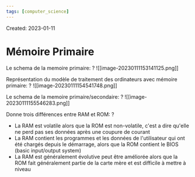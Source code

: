 ```yaml
---
tags: [computer_science] 
---
```

Created: 2023-01-11

# Mémoire Primaire

Le schema de la memoire primaire:
?
![[image-20230111153141125.png]]
<!--SR:!2023-03-15,38,250-->

Représentation du modèle de traitement des ordinateurs avec mémoire primaire:
?
![[image-20230111154541748.png]]
<!--SR:!2023-03-05,28,210-->

Le schema de la memoire primaire/secondaire:
?
![[image-20230111155546283.png]]
<!--SR:!2023-03-12,35,230-->


Donne trois différences entre RAM et ROM:
?
- La RAM est volatile alors que la ROM est non-volatile, c'est a dire qu'elle ne perd pas ses données après une coupure de courant
- La RAM contient les programmes et les données de l'utilisateur qui ont été chargés depuis le démarrage, alors que la ROM contient le BIOS (basic input/output system)
- La RAM est généralement évolutive peut être améliorée alors que la ROM fait généralement partie de la carte mère et est difficile à mettre à niveau
<!--SR:!2023-03-06,29,230-->


